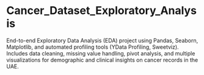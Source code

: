 # Cancer_Dataset_Exploratory_Analysis
End-to-end Exploratory Data Analysis (EDA) project using Pandas, Seaborn, Matplotlib, and automated profiling tools (YData Profiling, Sweetviz). Includes data cleaning, missing value handling, pivot analysis, and multiple visualizations for demographic and clinical insights on cancer records in the UAE.

